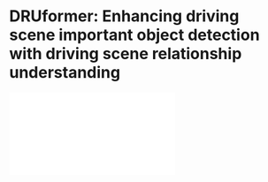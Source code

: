 # DRUformer: Enhancing driving scene important object detection with driving scene relationship understanding
![DRUformer](.github/pipeline.pdf)
